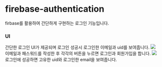 # firebase-authentication

firbase를 활용하여 간단하게 구현하는 로그인 기능입니다.

### UI

간단한 로그인 UI가 제공되며 로그인 성공시 로그인한 이메일과 uid를 보여줍니다.
![](https://images.velog.io/images/anji00/post/f958661b-e732-4d3d-aade-25738bbeaa30/image.png)
이메일과 패스워드를 작성한 후 각각의 버튼을 누르면 로그인과 회원가입을 합니다.
![](https://images.velog.io/images/anji00/post/2ee32369-8252-478c-aded-d08308928f3c/image.png)
로그인에 성공하면 고유한 uid와 로그인한 email을 보여줍니다.
